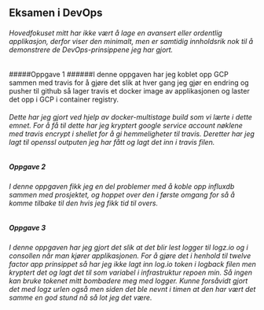 ## Eksamen i DevOps

###### Hovedfokuset mitt har ikke vært å lage en avansert eller ordentlig applikasjon, derfor viser den minimalt, men er samtidig innholdsrik nok til å demonstrere de DevOps-prinsippene jeg har gjort.  

#####Oppgave 1
######I denne oppgaven har jeg koblet opp GCP sammen med travis for å gjøre det slik at hver gang jeg gjør en endring og pusher til github så lager travis et docker image av applikasjonen og laster det opp i GCP i container registry. 
###### Dette har jeg gjort ved hjelp av docker-multistage build som vi lærte i dette emnet. For å få til dette har jeg kryptert google service account nøklene med travis encrypt i shellet for å gi hemmeligheter til travis. Deretter har jeg lagt til openssl outputen jeg har fått og lagt det inn i travis filen. 

##### Oppgave 2 
###### I denne oppgaven fikk jeg en del problemer med å koble opp influxdb sammen med prosjektet, og hoppet over den i første omgang for så å komme tilbake til den hvis jeg fikk tid til overs. 

##### Oppgave 3 
###### I denne oppgaven har jeg gjort det slik at det blir lest logger til logz.io og i consollen når man kjører applikasjonen. For å gjøre det i henhold til twelve factor app prinsippet så har jeg ikke lagt inn log.io token i logback filen men kryptert det og lagt det til som variabel i infrastruktur repoen min. Så ingen kan bruke tokenet mitt bombadere meg med logger. Kunne forsåvidt gjort det med logz urlen også men siden det ble nevnt i timen at den har vært det samme en god stund nå så lot jeg det være. 

